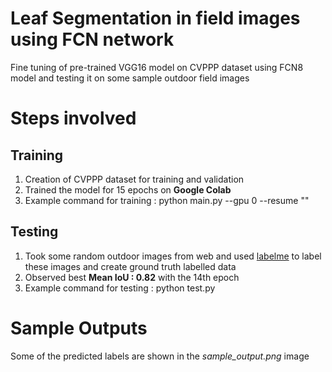 # Leaf Segmentation in field images using FCN network #

Fine tuning of pre-trained VGG16 model on CVPPP dataset using FCN8 model and testing it on some sample outdoor field images


# Steps involved #   

## Training ##
1. Creation of CVPPP dataset for training and validation
2. Trained the model for 15 epochs on **Google Colab** 
3. Example command for training : python main.py --gpu 0 --resume ""

## Testing ##
1. Took some random outdoor images from web and used [labelme](https://github.com/wkentaro/labelme) to label these images and create ground truth labelled data
2. Observed best **Mean IoU : 0.82** with the 14th epoch 
3. Example command for testing : python test.py

# Sample Outputs
Some of the predicted labels are shown in the *sample_output.png* image
